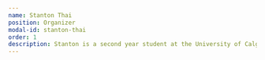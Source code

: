 ```yaml
---
name: Stanton Thai
position: Organizer
modal-id: stanton-thai
order: 1
description: Stanton is a second year student at the University of Calgary taking a combined degree in Chemistry and Education. He is incredibly passionate towards supporting youth in unlocking their full potential, and is currently leading this TEDxYouth organization with the hopes of providing local youth with the opportunity to share their novel and innovative ideas on a globally-recognized platform. Outside of TEDx, Stanton is also involved within a variety of other organizations and initiatives aimed at supporting local youth, but can also be found performing magic, skating, or reading, during his spare time.
---
```

